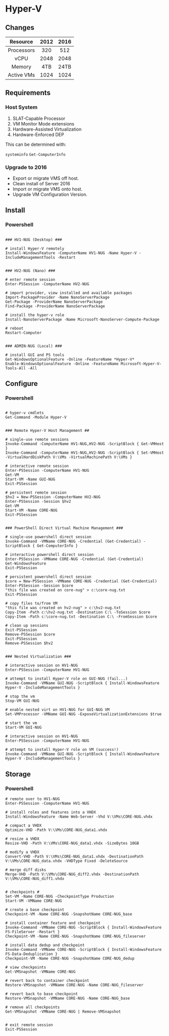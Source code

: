 <!-- TITLE: Server 2016 Hyper V -->
<!-- SUBTITLE: A quick summary of Hyper V -->

# Hyper-V

## Changes

|     Resource     	|       2012     	|  2016 |
|:-----------:	|:----------------:	|:----------------:	|
|   Processors  	|    320 | 512 | 
|   vCPU  	|    2048 | 2048 | 
|   Memory 	|    4TB | 24TB | 
|   Active VMs   	|   1024  | 1024 | 

## Requirements

### Host System

1. SLAT-Capable Processor
2. VM Monitor Mode extensions
3. Hardware-Assisted Virtualization
4. Hardware-Enforced DEP

This can be determined with:

`systeminfo`
`Get-ComputerInfo`


### Upgrade to 2016
* Export or migrate VMS off host.
* Clean install of Server 2016
* Import or migrate VMS onto host.
* Upgrade VM Configuration Version.


## Install

### Powershell

```

### HV1-NUG (Desktop) ###

# install Hyper-V remotely
Install-WindowsFeature -ComputerName HV1-NUG -Name Hyper-V -IncludeManagementTools -Restart


### HV2-NUG (Nano) ###

# enter remote session
Enter-PSSession -ComputerName HV2-NUG

# import provider, view installed and available packages
Import-PackageProvider -Name NanoServerPackage
Get-Package -ProviderName NanoServerPackage
Find-Package -ProviderName NanoServerPackage

# install the hyper-v role
Install-NanoServerPackage -Name Microsoft-NanoServer-Compute-Package

# reboot
Restart-Computer


### ADMIN-NUG (Local) ###

# install GUI and PS tools
Get-WindowsOptionalFeature -Online -FeatureName *Hyper-V*
Enable-WindowsOptionalFeature -Online -FeatureName Microsoft-Hyper-V-Tools-All -All
```


## Configure

### Powershell

```

# hyper-v cmdlets
Get-Command -Module Hyper-V


### Remote Hyper-V Host Management ##

# single-use remote sessions
Invoke-Command -ComputerName HV1-NUG,HV2-NUG -ScriptBlock { Get-VMHost }
Invoke-Command -ComputerName HV1-NUG,HV2-NUG -ScriptBlock { Set-VMHost -VirtualHardDiskPath V:\VMs -VirtualMachinePath V:\VMs }

# interactive remote session
Enter-PSSession -ComputerName HV1-NUG
Get-VM
Start-VM -Name GUI-NUG
Exit-PSSession

# persistent remote session
$hv2 = New-PSSession -ComputerName HV2-NUG
Enter-PSSession -Session $hv2
Get-VM
Start-VM -Name CORE-NUG
Exit-PSSession


### PowerShell Direct Virtual Machine Management ###

# single-use powershell direct session 
Invoke-Command -VMName CORE-NUG -Credential (Get-Credential) -ScriptBlock { Get-ComputerInfo }

# interactive powershell direct session
Enter-PSSession -VMName CORE-NUG -Credential (Get-Credential)
Get-WindowsFeature
Exit-PSSession

# persistent powershell direct session
$core = New-PSSession -VMName CORE-NUG -Credential (Get-Credential)
Enter-PSSession -Session $core
"this file was created on core-nug" > c:\core-nug.txt
Exit-PSSession

# copy files to/from VM
"this file was created on hv2-nug" > c:\hv2-nug.txt
Copy-Item -Path c:\hv2-nug.txt -Destination C:\ -ToSession $core
Copy-Item -Path c:\core-nug.txt -Destination C:\ -FromSession $core

# clean up sessions
Exit-PSSession
Remove-PSSession $core
Exit-PSSession
Remove-PSSession $hv2


### Nested Virtualization ###

# interactive session on HV1-NUG
Enter-PSSession -ComputerName HV1-NUG

# attempt to install Hyper-V role on GUI-NUG (fail...)
Invoke-Command -VMName GUI-NUG -ScriptBlock { Install-WindowsFeature Hyper-V -IncludeManagementTools }

# stop the vm
Stop-VM GUI-NUG

# enable nested virt on HV1-NUG for GUI-NUG VM
Set-VMProcessor -VMName GUI-NUG -ExposeVirtualizationExtensions $true

# start the vm
Start-VM GUI-NUG

# interactive session on HV1-NUG
Enter-PSSession -ComputerName HV1-NUG

# attempt to install Hyper-V role on VM (success!)
Invoke-Command -VMName GUI-NUG -ScriptBlock { Install-WindowsFeature Hyper-V -IncludeManagementTools }
```


## Storage 

### Powershell

```
# remote over to HV1-NUG
Enter-PSSession -ComputerName HV1-NUG

# install roles and features into a VHDX
Install-WindowsFeature -Name Web-Server -Vhd V:\VMs\CORE-NUG.vhdx

# compact a VHDX
Optimize-VHD -Path V:\VMs\CORE-NUG_data1.vhdx

# resize a VHDX
Resize-VHD -Path V:\VMs\CORE-NUG_data1.vhdx -SizeBytes 10GB

# modify a VHDX
Convert-VHD -Path V:\VMs\CORE-NUG_data1.vhdx -DestinationPath V:\VMs\CORE-NUG_data.vhdx -VHDType Fixed -DeleteSource

# merge diff disks
Merge-VHD -Path V:\VMs\CORE-NUG_diff2.vhdx -DestinationPath V:\VMs\CORE-NUG_diff1.vhdx


# checkpoints #
Set-VM -Name CORE-NUG -CheckpointType Production
Start-VM -VMName CORE-NUG

# create a base checkpoint
Checkpoint-VM -Name CORE-NUG -SnapshotName CORE-NUG_base

# install container feature and checkpoint
Invoke-Command -VMName CORE-NUG -ScriptBlock { Install-WindowsFeature FS-FileServer -Restart }
Checkpoint-VM -Name CORE-NUG -SnapshotName CORE-NUG_fileserver

# install data dedup and checkpoint
Invoke-Command -VMName CORE-NUG -ScriptBlock { Install-WindowsFeature FS-Data-Deduplication }
Checkpoint-VM -Name CORE-NUG -SnapshotName CORE-NUG_dedup

# view checkpoints
Get-VMSnapshot -VMName CORE-NUG

# revert back to container checkpoint
Restore-VMSnapshot -VMName CORE-NUG -Name CORE-NUG_fileserver

# revert back to base checkpoint
Restore-VMSnapshot -VMName CORE-NUG -Name CORE-NUG_base

# remove all checkpoints
Get-VMSnapshot -VMName CORE-NUG | Remove-VMSnapshot


# exit remote session
Exit-PSSession
```